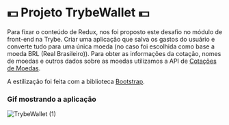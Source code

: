 #  :dollar: Projeto TrybeWallet :dollar:

Para fixar o conteúdo de Redux, nos foi proposto este desafio no módulo de front-end na Trybe. Criar uma aplicação que salva os gastos do usuário e converte tudo para uma única moeda (no caso foi escolhida como base a moeda BRL (Real Brasileiro)). Para obter as informações da cotação, nomes de moedas e outros dados sobre as moedas utilizamos a API de [Cotações de Moedas](https://docs.awesomeapi.com.br/api-de-moedas).

A estilização foi feita com a biblioteca [Bootstrap](https://getbootstrap.com). 

### Gif mostrando a aplicação
![TrybeWallet (1)](https://user-images.githubusercontent.com/106452876/208136578-7f7c4002-4037-44ba-9df7-1469fca51e06.gif)



<!-- Olá, Tryber!
Esse é apenas um arquivo inicial para o README do seu projeto no qual você pode customizar e reutilizar todas as vezes que for executar o trybe-publisher.

Para deixá-lo com a sua cara, basta alterar o seguinte arquivo da sua máquina: ~/.student-repo-publisher/custom/_NEW_README.md

É essencial que você preencha esse documento por conta própria, ok?
Não deixe de usar nossas dicas de escrita de README de projetos, e deixe sua criatividade brilhar!
:warning: IMPORTANTE: você precisa deixar nítido:
- quais arquivos/pastas foram desenvolvidos por você; 
- quais arquivos/pastas foram desenvolvidos por outra pessoa estudante;
- quais arquivos/pastas foram desenvolvidos pela Trybe.
-->
